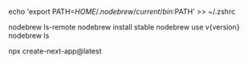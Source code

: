 echo 'export PATH=$HOME/.nodebrew/current/bin:$PATH' >> ~/.zshrc

nodebrew ls-remote
nodebrew install stable <!-- or nodebrew install v18.15.0 or nodebrew install latest -->
nodebrew use v{version}
nodebrew ls

<!-- start project -->
npx create-next-app@latest
